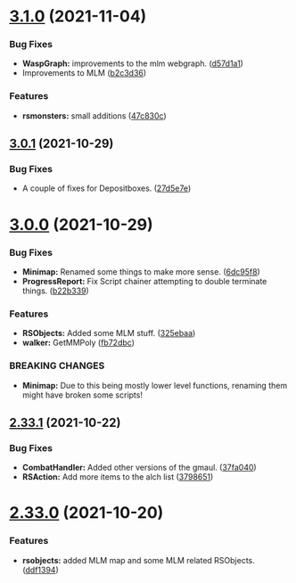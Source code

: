 # [3.1.0](https://github.com/Torwent/WaspLib/compare/v3.0.1...v3.1.0) (2021-11-04)


### Bug Fixes

* **WaspGraph:** improvements to the mlm webgraph. ([d57d1a1](https://github.com/Torwent/WaspLib/commit/d57d1a15516e3a64a2cfb55ce964b814a9c759a2))
* Improvements to MLM ([b2c3d36](https://github.com/Torwent/WaspLib/commit/b2c3d36084470ae77a652531d35528bd982bf540))


### Features

* **rsmonsters:** small additions ([47c830c](https://github.com/Torwent/WaspLib/commit/47c830ce0ac9932aabcc3fbf3efc8449402bd870))



## [3.0.1](https://github.com/Torwent/WaspLib/compare/v3.0.0...v3.0.1) (2021-10-29)


### Bug Fixes

* A couple of fixes for Depositboxes. ([27d5e7e](https://github.com/Torwent/WaspLib/commit/27d5e7e086b2f0e736390656f1018db7554f704e))



# [3.0.0](https://github.com/Torwent/WaspLib/compare/v2.33.1...v3.0.0) (2021-10-29)


### Bug Fixes

* **Minimap:** Renamed some things to make more sense. ([6dc95f8](https://github.com/Torwent/WaspLib/commit/6dc95f8e69f7ae3ad1f47efe7ba1ade457cb9fc7))
* **ProgressReport:** Fix Script chainer attempting to double terminate things. ([b22b339](https://github.com/Torwent/WaspLib/commit/b22b339a8e411a2ec0e4fc1615ffd1f86fc6f4e4))


### Features

* **RSObjects:** Added some MLM stuff. ([325ebaa](https://github.com/Torwent/WaspLib/commit/325ebaa45466970c8b6aa724da0cf0d1f1acf2d6))
* **walker:** GetMMPoly ([fb72dbc](https://github.com/Torwent/WaspLib/commit/fb72dbc5883adc44370b3281b722f128980cce84))


### BREAKING CHANGES

* **Minimap:** Due to this being mostly lower level functions, renaming them might have broken some scripts!



## [2.33.1](https://github.com/Torwent/WaspLib/compare/v2.33.0...v2.33.1) (2021-10-22)


### Bug Fixes

* **CombatHandler:** Added other versions of the gmaul. ([37fa040](https://github.com/Torwent/WaspLib/commit/37fa04023d1c4570450d58759a4a869ea6668899))
* **RSAction:** Add more items to the alch list ([3798651](https://github.com/Torwent/WaspLib/commit/3798651900bd04410fd4fbe428f58f8b7f382176))



# [2.33.0](https://github.com/Torwent/WaspLib/compare/v2.32.3...v2.33.0) (2021-10-20)


### Features

* **rsobjects:** added MLM map and some MLM related RSObjects. ([ddf1394](https://github.com/Torwent/WaspLib/commit/ddf13941f7c4e586b6dd443dc911eb3e0c7d32ef))



